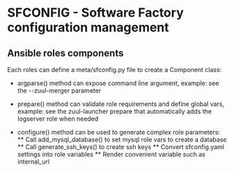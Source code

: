 
# SFCONFIG - Software Factory configuration management

## Ansible roles components

Each roles can define a meta/sfconfig.py file to create a Component class:

* argparse() method can expose command line argument,
  example: see the --zuul-merger parameter

* prepare() method can validate role requirements and define global vars,
  example: see the zuul-launcher prepare that automatically adds the logserver
           role when needed

* configure() method can be used to generate complex role parameters:
** Call add_mysql_database() to set mysql role vars to create a database
** Call generate_ssh_keys() to create ssh keys
** Convert sfconfig.yaml settings into role variables
** Render convenient variable such as internal_url
